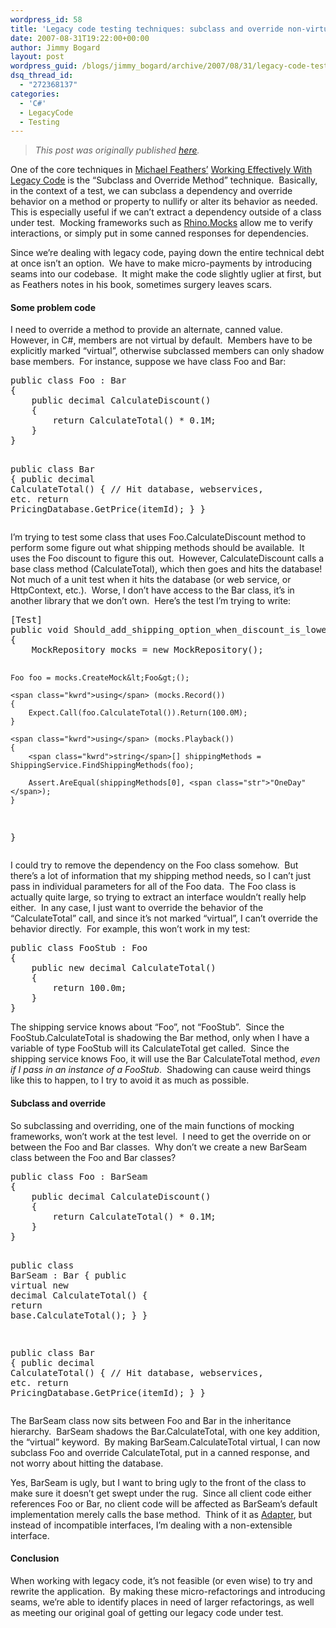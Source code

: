 ```yaml
---
wordpress_id: 58
title: 'Legacy code testing techniques: subclass and override non-virtual members'
date: 2007-08-31T19:22:00+00:00
author: Jimmy Bogard
layout: post
wordpress_guid: /blogs/jimmy_bogard/archive/2007/08/31/legacy-code-testing-techniques-subclass-and-override-non-virtual-members.aspx
dsq_thread_id:
  - "272368137"
categories:
  - 'C#'
  - LegacyCode
  - Testing
---
```

> _This post was originally published [here](http://grabbagoft.blogspot.com/2007/08/legacy-code-testing-techniques-subclass.html)._

One of the&nbsp;core techniques in [Michael Feathers&#8217;](http://www.michaelfeathers.com/) [Working Effectively With Legacy Code](http://www.amazon.com/Working-Effectively-Legacy-Robert-Martin/dp/0131177052) is the &#8220;Subclass and Override Method&#8221; technique.&nbsp; Basically, in the context of a test, we can subclass a dependency and override behavior on a method or property to nullify or alter its behavior as needed.&nbsp; This is especially useful if we can&#8217;t extract a dependency outside of a class under test.&nbsp; Mocking frameworks such as [Rhino.Mocks](http://ayende.com/projects/rhino-mocks.aspx)&nbsp;allow me to verify interactions, or simply put in some canned responses for dependencies.

Since we&#8217;re dealing with legacy code, paying down the entire technical debt at once isn&#8217;t an option.&nbsp; We have to make micro-payments&nbsp;by introducing seams into our codebase.&nbsp; It might make the code slightly uglier at first, but as Feathers notes in his book, sometimes surgery leaves scars.

#### Some problem code

I need to override a method to provide an alternate, canned value.&nbsp; However, in C#, members are not virtual by default.&nbsp; Members have to be explicitly marked &#8220;virtual&#8221;, otherwise subclassed members can only shadow base members.&nbsp; For instance, suppose we have class Foo and Bar:

<div class="CodeFormatContainer">
  <pre><span class="kwrd">public</span> <span class="kwrd">class</span> Foo : Bar
{
    <span class="kwrd">public</span> <span class="kwrd">decimal</span> CalculateDiscount()
    {
        <span class="kwrd">return</span> CalculateTotal() * 0.1M;
    }
}

<span class="kwrd">public</span> <span class="kwrd">class</span> Bar
{
    <span class="kwrd">public</span> <span class="kwrd">decimal</span> CalculateTotal()
    {
        <span class="rem">// Hit database, webservices, etc.</span>
        <span class="kwrd">return</span> PricingDatabase.GetPrice(itemId);
    }
}
</pre>
</div>

I&#8217;m trying to test some class that uses Foo.CalculateDiscount method to perform some figure out what shipping methods should be available.&nbsp; It uses the Foo discount to figure this out.&nbsp; However, CalculateDiscount calls a base class method (CalculateTotal), which then&nbsp;goes and hits the database!&nbsp; Not much&nbsp;of a unit test when it hits the&nbsp;database (or web service, or HttpContext,&nbsp;etc.).&nbsp; Worse, I don&#8217;t have access to the Bar class, it&#8217;s in another library that we don&#8217;t own.&nbsp; Here&#8217;s the test I&#8217;m trying to write:

<div class="CodeFormatContainer">
  <pre>[Test]
<span class="kwrd">public</span> <span class="kwrd">void</span> Should_add_shipping_option_when_discount_is_lower_than_50()
{
    MockRepository mocks = <span class="kwrd">new</span> MockRepository();

    Foo foo = mocks.CreateMock&lt;Foo&gt;();

    <span class="kwrd">using</span> (mocks.Record())
    {
        Expect.Call(foo.CalculateTotal()).Return(100.0M);
    }

    <span class="kwrd">using</span> (mocks.Playback())
    {
        <span class="kwrd">string</span>[] shippingMethods = ShippingService.FindShippingMethods(foo);

        Assert.AreEqual(shippingMethods[0], <span class="str">"OneDay"</span>);
    }
}
</pre>
</div>

I could try to remove the dependency on the Foo class somehow.&nbsp; But there&#8217;s a lot of information that my shipping method&nbsp;needs, so I can&#8217;t just pass in individual parameters for all of the Foo data.&nbsp;&nbsp;The Foo class is actually quite large, so trying to extract an interface wouldn&#8217;t really help either.&nbsp; In any case, I just want to override the behavior of the &#8220;CalculateTotal&#8221; call, and since it&#8217;s not marked &#8220;virtual&#8221;, I can&#8217;t override the behavior directly.&nbsp; For example, this won&#8217;t work in my test:

<div class="CodeFormatContainer">
  <pre><span class="kwrd">public</span> <span class="kwrd">class</span> FooStub : Foo
{
    <span class="kwrd">public</span> <span class="kwrd">new</span> <span class="kwrd">decimal</span> CalculateTotal()
    {
        <span class="kwrd">return</span> 100.0m;
    }
}
</pre>
</div>

The shipping service knows about &#8220;Foo&#8221;, not &#8220;FooStub&#8221;.&nbsp; Since the FooStub.CalculateTotal is shadowing the Bar method, only when I have a variable of type FooStub will its CalculateTotal get called.&nbsp; Since the shipping service knows Foo, it will use the Bar CalculateTotal method, _even if I_&nbsp;_pass in an instance of a FooStub_.&nbsp; Shadowing can cause weird things like this&nbsp;to happen, to I try to avoid it as much as possible.

#### Subclass and override

So subclassing and overriding, one of the main functions of mocking frameworks, won&#8217;t work at the test level.&nbsp; I need to get the override on or between the Foo and Bar classes.&nbsp; Why don&#8217;t we create a new BarSeam class between the Foo and Bar classes?

<div class="CodeFormatContainer">
  <pre><span class="kwrd">public</span> <span class="kwrd">class</span> Foo : BarSeam
{
    <span class="kwrd">public</span> <span class="kwrd">decimal</span> CalculateDiscount()
    {
        <span class="kwrd">return</span> CalculateTotal() * 0.1M;
    }
}

<span class="kwrd">public</span> <span class="kwrd">class</span> BarSeam : Bar
{
    <span class="kwrd">public</span> <span class="kwrd">virtual</span> <span class="kwrd">new</span> <span class="kwrd">decimal</span> CalculateTotal()
    {
        <span class="kwrd">return</span> <span class="kwrd">base</span>.CalculateTotal();
    }
}

<span class="kwrd">public</span> <span class="kwrd">class</span> Bar
{
    <span class="kwrd">public</span> <span class="kwrd">decimal</span> CalculateTotal()
    {
        <span class="rem">// Hit database, webservices, etc.</span>
        <span class="kwrd">return</span> PricingDatabase.GetPrice(itemId);
    }
}
</pre>
</div>

The BarSeam class now sits between Foo and Bar in the inheritance hierarchy.&nbsp; BarSeam shadows the Bar.CalculateTotal, with one key addition, the &#8220;virtual&#8221; keyword.&nbsp; By making BarSeam.CalculateTotal virtual, I can now subclass&nbsp;Foo&nbsp;and override CalculateTotal, put in a canned response, and not worry about hitting the database.

Yes, BarSeam is ugly, but I want to bring ugly to the front of the class to make sure it doesn&#8217;t get swept under the rug.&nbsp; Since all client code either references Foo or Bar, no client code will be affected as BarSeam&#8217;s default implementation merely calls the base method.&nbsp; Think of it as [Adapter](http://www.dofactory.com/Patterns/PatternAdapter.aspx), but instead of incompatible interfaces, I&#8217;m dealing with a non-extensible interface.

#### Conclusion

When working with legacy code, it&#8217;s not feasible (or even wise) to try and rewrite the application.&nbsp; By making these micro-refactorings and introducing seams, we&#8217;re able to identify places in need of larger refactorings, as well as meeting our original goal of getting our legacy&nbsp;code under test.